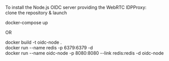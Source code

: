 To install the Node.js OIDC server providing the WebRTC IDPProxy:  
clone the repository & launch  

docker-compose up

OR

docker build -t oidc-node .  
docker run --name redis -p 6379:6379 -d  
docker run --name oidc-node -p 8080:8080 --link redis:redis -d oidc-node  
